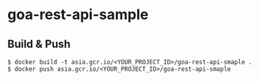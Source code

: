 # goa-rest-api-sample

## Build & Push

```
$ docker build -t asia.gcr.io/<YOUR_PROJECT_ID>/goa-rest-api-smaple .
$ docker push asia.gcr.io/<YOUR_PROJECT_ID>/goa-rest-api-smaple
```
